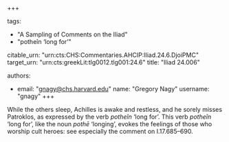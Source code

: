 +++

tags:
- "A Sampling of Comments on the Iliad"
- "potheîn ‘long for’"

citable_urn: "urn:cts:CHS:Commentaries.AHCIP:Iliad.24.6.DjoiPMC"
target_urn: "urn:cts:greekLit:tlg0012.tlg001:24.6"
title: "Iliad 24.006"

authors:
- email: "gnagy@chs.harvard.edu"
  name: "Gregory Nagy"
  username: "gnagy"
+++

<p>While the others sleep, Achilles is awake and restless, and he sorely misses Patroklos, as expressed by the verb <em>potheîn</em> ‘long for’. This verb <em>potheîn</em> ‘long for’, like the noun <em>pothē</em> ‘longing’, evokes the feelings of those who worship cult heroes: see especially the comment on I.17.685–690.</p>